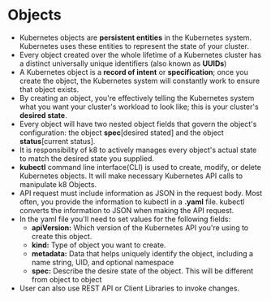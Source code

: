 # Objects

- Kubernetes objects are **persistent entities** in the Kubernetes system. Kubernetes uses these entities to represent the state of your cluster.
- Every object created over the whole lifetime of a Kubernetes cluster has a distinct universally unique identifiers (also known as **UUIDs**) 
- A Kubernetes object is a **record of intent** or **specification**; once you create the object, the Kubernetes system will constantly work to ensure that object exists.
- By creating an object, you're effectively telling the Kubernetes system what you want your cluster's workload to look like; this is your cluster's **desired state**.
- Every object will have two nested object fields that govern the object's configuration: the object **spec**[desired stated] and the object **status**[current status].
- It is responsibility of k8 to actively manages every object's actual state to match the desired state you supplied. 
- **kubectl** command line interface(CLI) is used to create, modify, or delete Kubernetes objects. It will make necessary  Kubernetes API calls to manipulate k8 Objects.
- API request must include information as JSON in the request body. Most often, you provide the information to kubectl in a **.yaml** file. kubectl converts the information to JSON when making the API request.
- In the yaml file you'll need to set values for the following fields:
  - **apiVersion:** Which version of the Kubernetes API you're using to create this object.
  - **kind:** Type of object you want to create.
  - **metadata:** Data that helps uniquely identify the object, including a name string, UID, and optional namespace
  - **spec:** Describe the desire state of the object. This will be different from object to object
- User can also use REST API or Client Libraries to invoke changes.